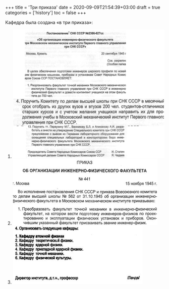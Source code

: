 +++
title = 'Три приказа'
date = 2020-09-09T21:54:39+03:00
draft = true
categories = ['history']
toc = false
+++

Кафедра была создана «в три приказа»:

1. ![Приказ 1](image002.gif)
2. ![Приказ 2](image004.jpg)
3. ![Приказ 3](image006.jpg)